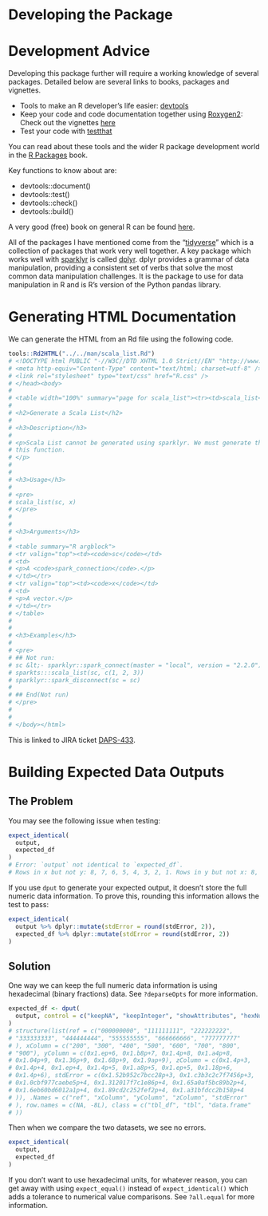 Developing the Package
================

# Development Advice

Developing this package further will require a working knowledge of
several packages. Detailed below are several links to books, packages
and vignettes.

  - Tools to make an R developer’s life easier:
    [devtools](https://github.com/r-lib/devtools)
  - Keep your code and code documentation together using
    [Roxygen2](https://github.com/klutometis/roxygen): Check out the
    vignettes [here](https://cran.r-project.org/web/packages/roxygen2/)
  - Test your code with [testthat](https://github.com/r-lib/testthat)

You can read about these tools and the wider R package development world
in the [R Packages](http://r-pkgs.had.co.nz) book.

Key functions to know about are:

  - devtools::document()
  - devtools::test()
  - devtools::check()
  - devtools::build()

A very good (free) book on general R can be found
[here](https://adv-r.hadley.nz).

All of the packages I have mentioned come from the
“[tidyverse](https://www.tidyverse.org)” which is a collection of
packages that work very well together. A key package which works well
with [sparklyr](http://spark.rstudio.com) is called
[dplyr](http://dplyr.tidyverse.org). dplyr provides a grammar of data
manipulation, providing a consistent set of verbs that solve the most
common data manipulation challenges. It is the package to use for data
manipulation in R and is R’s version of the Python pandas library.

# Generating HTML Documentation

We can generate the HTML from an Rd file using the following code.

``` r
tools::Rd2HTML("../../man/scala_list.Rd")
# <!DOCTYPE html PUBLIC "-//W3C//DTD XHTML 1.0 Strict//EN" "http://www.w3.org/TR/xhtml1/DTD/xhtml1-strict.dtd"><html xmlns="http://www.w3.org/1999/xhtml"><head><title>R: Generate a Scala List</title>
# <meta http-equiv="Content-Type" content="text/html; charset=utf-8" />
# <link rel="stylesheet" type="text/css" href="R.css" />
# </head><body>
# 
# <table width="100%" summary="page for scala_list"><tr><td>scala_list</td><td style="text-align: right;">R Documentation</td></tr></table>
# 
# <h2>Generate a Scala List</h2>
# 
# <h3>Description</h3>
# 
# <p>Scala List cannot be generated using sparklyr. We must generate them using
# this function.
# </p>
# 
# 
# <h3>Usage</h3>
# 
# <pre>
# scala_list(sc, x)
# </pre>
# 
# 
# <h3>Arguments</h3>
# 
# <table summary="R argblock">
# <tr valign="top"><td><code>sc</code></td>
# <td>
# <p>A <code>spark_connection</code>.</p>
# </td></tr>
# <tr valign="top"><td><code>x</code></td>
# <td>
# <p>A vector.</p>
# </td></tr>
# </table>
# 
# 
# <h3>Examples</h3>
# 
# <pre>
# ## Not run: 
# sc &lt;- sparklyr::spark_connect(master = "local", version = "2.2.0")
# sparkts:::scala_list(sc, c(1, 2, 3))
# sparklyr::spark_disconnect(sc = sc)
# 
# ## End(Not run)
# </pre>
# 
# 
# </body></html>
```

This is linked to JIRA ticket
[DAPS-433](https://collaborate2.ons.gov.uk/jira/browse/DAPS-433).

# Building Expected Data Outputs

## The Problem

You may see the following issue when testing:

``` r
expect_identical(
  output,
  expected_df
)
# Error: `output` not identical to `expected_df`.
# Rows in x but not y: 8, 7, 6, 5, 4, 3, 2, 1. Rows in y but not x: 8, 7, 6, 5, 4, 3, 2, 1.
```

If you use `dput` to generate your expected output, it doesn’t store the
full numeric data information. To prove this, rounding this information
allows the test to pass:

``` r
expect_identical(
  output %>% dplyr::mutate(stdError = round(stdError, 2)),
  expected_df %>% dplyr::mutate(stdError = round(stdError, 2))
)
```

## Solution

One way we can keep the full numeric data information is using
hexadecimal (binary fractions) data. See `?deparseOpts` for more
information.

``` r
expected_df <- dput(
  output, control = c("keepNA", "keepInteger", "showAttributes", "hexNumeric")
)
# structure(list(ref = c("000000000", "111111111", "222222222", 
# "333333333", "444444444", "555555555", "666666666", "777777777"
# ), xColumn = c("200", "300", "400", "500", "600", "700", "800", 
# "900"), yColumn = c(0x1.ep+6, 0x1.b8p+7, 0x1.4p+8, 0x1.a4p+8, 
# 0x1.04p+9, 0x1.36p+9, 0x1.68p+9, 0x1.9ap+9), zColumn = c(0x1.4p+3, 
# 0x1.4p+4, 0x1.ep+4, 0x1.4p+5, 0x1.a8p+5, 0x1.ep+5, 0x1.18p+6, 
# 0x1.4p+6), stdError = c(0x1.52b952c7bcc28p+3, 0x1.c3b3c2c7f7456p+3, 
# 0x1.0cbf977caebe5p+4, 0x1.312017f7c1e86p+4, 0x1.65a0af5bc89b2p+4, 
# 0x1.6eb60bd6012a1p+4, 0x1.89cd2c252fef2p+4, 0x1.a31bfdcc2b158p+4
# )), .Names = c("ref", "xColumn", "yColumn", "zColumn", "stdError"
# ), row.names = c(NA, -8L), class = c("tbl_df", "tbl", "data.frame"
# ))
```

Then when we compare the two datasets, we see no errors.

``` r
expect_identical(
  output,
  expected_df
)
```

If you don’t want to use hexadecimal units, for whatever reason, you can
get away with using `expect_equal()` instead of `expect_identical()`
which adds a tolerance to numerical value comparisons. See `?all.equal`
for more information.
